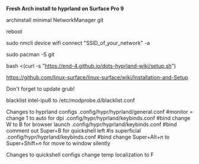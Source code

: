 <b>Fresh Arch install to hyprland on Surface Pro 9</b>

archinstall minimal NetworkManager git

reboot

sudo nmcli device wifi connect "SSID_of_your_network" -a

sudo pacman -S git

bash <(curl -s "https://end-4.github.io/dots-hyprland-wiki/setup.sh")

https://github.com/linux-surface/linux-surface/wiki/Installation-and-Setup

Don't forget to update grub!

blacklist intel-ipu6 to /etc/modprobe.d/blacklist.conf

Changes to hyprland configs
.config/hypr/hyprland/general.conf #monitor  = change 1 to auto for dpi
.config/hypr/hyprland/keybinds.conf #bind change W to B for browser launch
.config/hypr/hyprland/keybinds.conf #bind comment out Super+B for quickshell left #is superficial
.config/hypr/hyprland/keybinds.conf #bind change Super+Alt+<i>n</i> to Super+Shift+<i>n</i> for move to window silently 

Changes to quickshell configs
change temp localization to F

